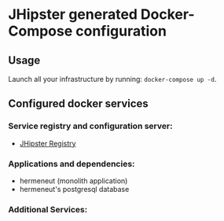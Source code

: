 # JHipster generated Docker-Compose configuration

## Usage

Launch all your infrastructure by running: `docker-compose up -d`.

## Configured docker services

### Service registry and configuration server:
- [JHipster Registry](http://localhost:8761)

### Applications and dependencies:
- hermeneut (monolith application)
- hermeneut's postgresql database

### Additional Services:

